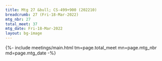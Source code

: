 ```yaml
---
title: Mtg 27 &bull; CS-499+900 (202210)
breadcrumb: 27 (Fri-18-Mar-2022)
mtg_nbr: 27
total_meet: 37
mtg_date: Fri-18-Mar-2022
layout: bg-image
---
```


{%- include meetings/main.html
    tm=page.total_meet
    mn=page.mtg_nbr
    md=page.mtg_date
-%}
